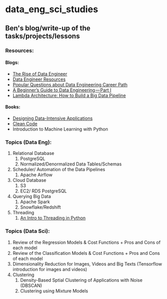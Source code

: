 # data_eng_sci_studies

## Ben's blog/write-up of the tasks/projects/lessons

### Resources:
#### Blogs:
* [The Rise of Data Engineer](https://medium.freecodecamp.org/the-rise-of-the-data-engineer-91be18f1e603)
* [Data Engineer Resources](https://www.analyticsvidhya.com/blog/2018/11/data-engineer-comprehensive-list-resources-get-started/)
* [Popular Questions about Data Engineering Career Path](https://blog.k2datascience.com/popular-questions-about-the-data-engineering-career-path-100a4b6297e2)
* [A Beginner’s Guide to Data Engineering — Part I](https://medium.com/@rchang/a-beginners-guide-to-data-engineering-part-i-4227c5c457d7)
* [Lambda Architecture: How to Build a Big Data Pipeline](https://towardsdatascience.com/lambda-architecture-how-to-build-a-big-data-pipeline-part-1-8b56075e83fe?source=placement_card_footer_grid---------2-43)

#### Books:
* [Designing Data-Intensive Applications](https://pdfs.semanticscholar.org/24f1/4e3b30012c2bc7e3abbdb16e2b3365d6f920.pdf)
* [Clean Code](https://www.investigatii.md/uploads/resurse/Clean_Code.pdf)
* Introduction to Machine Learning with Python


### Topics (Data Eng): 

1. Relational Database 
   1. PostgreSQL
   2. Normalized/Denormalized Data Tables/Schemas
2. Scheduler/ Automation of the Data Pipelines
  	1. Apache Airflow
3. Cloud Database
  	1. S3
  	2. EC2/ RDS PostgreSQL
4. Querying Big Data
  	1. Apache Spark
  	2. Snowflake/Redshift
5. Threading
   1. [An Intro to Threading in Python](https://realpython.com/intro-to-python-threading/#starting-a-thread)

### Topics (Data Sci):

1. Review of the Regression Models & Cost Functions + Pros and Cons of each model
2. Review of the Classification Models & Cost Functions + Pros and Cons of each model
3. Dimensionality Reduction for Images, Videos and Big Texts (Tensorflow introduction for images and videos)
4. Clustering
   1. Density-Based Sptial Clustering of Applications with Noise (DBSCAN)
   2. Clustering using Mixture Models
